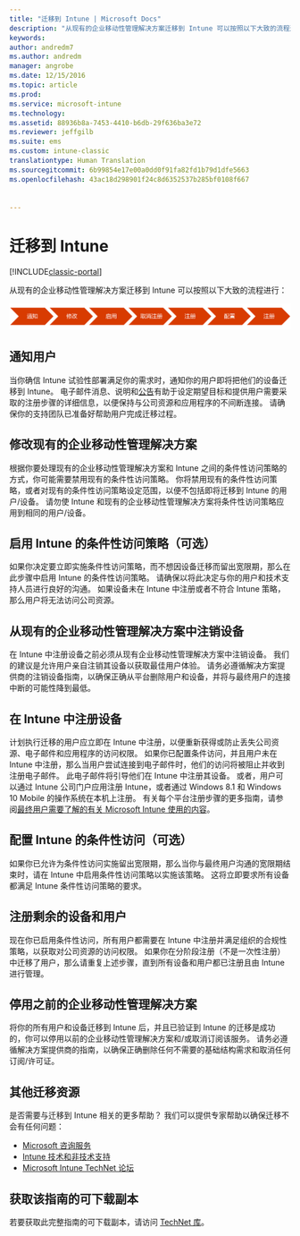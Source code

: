 ```yaml
---
title: "迁移到 Intune | Microsoft Docs"
description: "从现有的企业移动性管理解决方案迁移到 Intune 可以按照以下大致的流程进行。"
keywords: 
author: andredm7
ms.author: andredm
manager: angrobe
ms.date: 12/15/2016
ms.topic: article
ms.prod: 
ms.service: microsoft-intune
ms.technology: 
ms.assetid: 88936b8a-7453-4410-b6db-29f636ba3e72
ms.reviewer: jeffgilb
ms.suite: ems
ms.custom: intune-classic
translationtype: Human Translation
ms.sourcegitcommit: 6b99854e17e00a0dd0f91fa82fd1b79d1dfe5663
ms.openlocfilehash: 43ac18d298901f24c8d6352537b285bf0108f667


---
```


# <a name="migrate-to-intune"></a>迁移到 Intune

[!INCLUDE[classic-portal](../includes/classic-portal.md)]

从现有的企业移动性管理解决方案迁移到 Intune 可以按照以下大致的流程进行：

![Intune 的迁移步骤](./media/migrate-intune-steps.png)

## <a name="notify-users"></a>通知用户

当你确信 Intune 试验性部署满足你的需求时，通知你的用户即将把他们的设备迁移到 Intune。 电子邮件消息、说明和[公告](https://gallery.technet.microsoft.com/Intune-End-User-Enrollment-3a0c9b0c?WT.mc_id=Blog_Intune_General_PCIT)有助于设定期望目标和提供用户需要采取的注册步骤的详细信息，以便保持与公司资源和应用程序的不间断连接。 请确保你的支持团队已准备好帮助用户完成迁移过程。

## <a name="modify-your-existing-enterprise-mobility-management-solution"></a>修改现有的企业移动性管理解决方案

根据你要处理现有的企业移动性管理解决方案和 Intune 之间的条件性访问策略的方式，你可能需要禁用现有的条件性访问策略。 你将禁用现有的条件性访问策略，或者对现有的条件性访问策略设定范围，以便不包括即将迁移到 Intune 的用户/设备。  请勿使 Intune 和现有的企业移动性管理解决方案将条件性访问策略应用到相同的用户/设备。

## <a name="enable-intune-conditional-access-policy-optional"></a>启用 Intune 的条件性访问策略（可选）

如果你决定要立即实施条件性访问策略，而不想因设备迁移而留出宽限期，那么在此步骤中启用 Intune 的条件性访问策略。  请确保以将此决定与你的用户和技术支持人员进行良好的沟通。  如果设备未在 Intune 中注册或者不符合 Intune 策略，那么用户将无法访问公司资源。

## <a name="unenrolling-devices-from-your-existing-enterprise-mobility-management-solution"></a>从现有的企业移动性管理解决方案中注销设备

在 Intune 中注册设备之前必须从现有企业移动性管理解决方案中注销设备。 我们的建议是允许用户亲自注销其设备以获取最佳用户体验。  请务必遵循解决方案提供商的注销设备指南，以确保正确从平台删除用户和设备，并将与最终用户的连接中断的可能性降到最低。

## <a name="enrolling-devices-in-intune"></a>在 Intune 中注册设备

计划执行迁移的用户应立即在 Intune 中注册，以便重新获得或防止丢失公司资源、电子邮件和应用程序的访问权限。 如果你已配置条件访问，并且用户未在 Intune 中注册，那么当用户尝试连接到电子邮件时，他们的访问将被阻止并收到注册电子邮件。 此电子邮件将引导他们在 Intune 中注册其设备。  或者，用户可以通过 Intune 公司门户应用注册 Intune，或者通过 Windows 8.1 和 Windows 10 Mobile 的操作系统在本机上注册。 有关每个平台注册步骤的更多指南，请参阅[最终用户需要了解的有关 Microsoft Intune 使用的内容](/intune/deploy-use/how-to-educate-your-end-users-about-microsoft-intune)。

## <a name="configure-intune-conditional-access-optional"></a>配置 Intune 的条件性访问（可选）

如果你已允许为条件性访问实施留出宽限期，那么当你与最终用户沟通的宽限期结束时，请在 Intune 中启用条件性访问策略以实施该策略。 这将立即要求所有设备都满足 Intune 条件性访问策略的要求。

## <a name="enroll-remaining-devices-and-users"></a>注册剩余的设备和用户

现在你已启用条件性访问，所有用户都需要在 Intune 中注册并满足组织的合规性策略，以获取对公司资源的访问权限。 如果你在分阶段注册（不是一次性注册）中迁移了用户，那么请重复上述步骤，直到所有设备和用户都已注册且由 Intune 进行管理。

## <a name="retire-the-previous-enterprise-mobility-management-solution"></a>停用之前的企业移动性管理解决方案

将你的所有用户和设备迁移到 Intune 后，并且已验证到 Intune 的迁移是成功的，你可以停用以前的企业移动性管理解决方案和/或取消订阅该服务。 请务必遵循解决方案提供商的指南，以确保正确删除任何不需要的基础结构需求和取消任何订阅/许可证。

## <a name="additional-migration-resources"></a>其他迁移资源

是否需要与迁移到 Intune 相关的更多帮助？ 我们可以提供专家帮助以确保迁移不会有任何问题：

<!--- - [Microsoft Intune Onboarding](/em/solutions/fasttrack-center-benefit-for-enterprise-mobility-suite-ems)--->
- [Microsoft 咨询服务](https://www.microsoft.com/en-us/microsoftservices/default.aspx)
- [Intune 技术和非技术支持](/intune/troubleshoot/how-to-get-support-for-microsoft-intune)
- [Microsoft Intune TechNet 论坛](https://social.technet.microsoft.com/Forums/en-US/home?forum=microsoftintuneprod)

## <a name="get-a-downloadable-copy-of-this-guide"></a>获取该指南的可下载副本

若要获取此完整指南的可下载副本，请访问 [TechNet 库](https://gallery.technet.microsoft.com/Migrating-to-Intune-ea439387)。



<!--HONumber=Feb17_HO3-->


